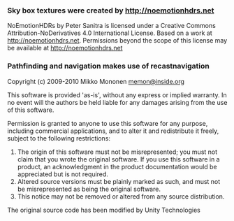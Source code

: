 ### Sky box textures were created by http://noemotionhdrs.net
NoEmotionHDRs by Peter Sanitra is licensed under a Creative Commons Attribution-NoDerivatives 4.0 International License. Based on a work at http://noemotionhdrs.net. Permissions beyond the scope of this license may be available at http://noemotionhdrs.net

### Pathfinding and navigation makes use of recastnavigation
Copyright (c) 2009-2010 Mikko Mononen memon@inside.org 
 
This software is provided 'as-is', without any express or implied warranty.  In no event will the authors be held liable for any damages arising from the use of this software.

Permission is granted to anyone to use this software for any purpose, including commercial applications, and to alter it and redistribute it freely, subject to the following restrictions: 
1. The origin of this software must not be misrepresented; you must not claim that you wrote the original software. If you use this software in a product, an acknowledgment in the product documentation would be appreciated but is not required.
2. Altered source versions must be plainly marked as such, and must not be misrepresented as being the original software.
3. This notice may not be removed or altered from any source distribution.

The original source code has been modified by Unity Technologies
